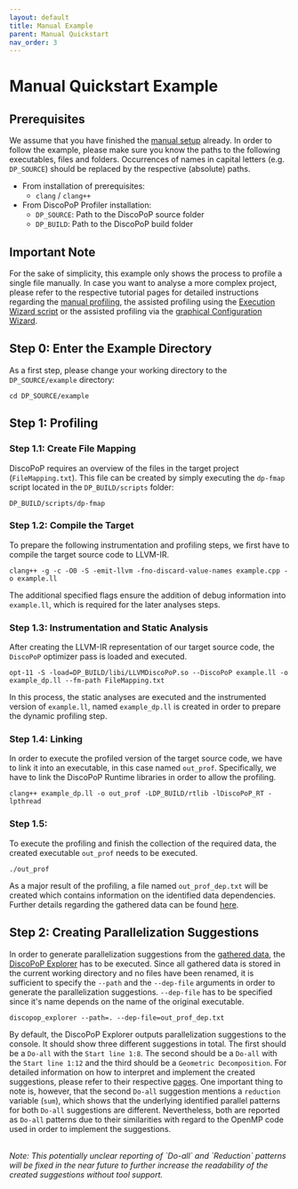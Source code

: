 ```yaml
---
layout: default
title: Manual Example
parent: Manual Quickstart
nav_order: 3
---
```


# Manual Quickstart Example

## Prerequisites
We assume that you have finished the [manual setup](Manual_Setup.md) already.
In order to follow the example, please make sure you know the paths to the following executables, files and folders. 
Occurrences of names in capital letters (e.g. `DP_SOURCE`) should be replaced by the respective (absolute) paths.

- From installation of prerequisites:
    - `clang` / `clang++`
- From DiscoPoP Profiler installation:
    - `DP_SOURCE`: Path to the DiscoPoP source folder
    - `DP_BUILD`: Path to the DiscoPoP build folder

## Important Note
For the sake of simplicity, this example only shows the process to profile a single file manually.
In case you want to analyse a more complex project, please refer to the respective tutorial pages for detailed instructions regarding the [manual profiling](../Tutorials/Manual.md), the assisted profiling using the [Execution Wizard script](../Tutorials/Execution_Wizard.md) or the assisted profiling via the [graphical Configuration Wizard](../Tutorials/Configuration_Wizard.md).


<!--
    - Setup (install packages + Python dependencies + CMake build)
    - Apply DiscoPoP to the provided example code
    - Display and interpret suggestions (Not in detail. Link to a Wiki page which describes the suggestions instead)
    - Implement suggestion (in a provided, parallelized copy of the source code)
    - Compile sequential and parallel version of the code
    - Execute sequential and parallel version of the code and compare execution times (example should result in a significant difference)
-->

## Step 0: Enter the Example Directory
As a first step, please change your working directory to the `DP_SOURCE/example` directory:

    cd DP_SOURCE/example

## Step 1: Profiling

### Step 1.1: Create File Mapping
DiscoPoP requires an overview of the files in the target project (`FileMapping.txt`). This file can be created by simply executing the `dp-fmap` script located in the `DP_BUILD/scripts` folder:

    DP_BUILD/scripts/dp-fmap

### Step 1.2: Compile the Target
To prepare the following instrumentation and profiling steps, we first have to compile the target source code to LLVM-IR.

    clang++ -g -c -O0 -S -emit-llvm -fno-discard-value-names example.cpp -o example.ll

The additional specified flags ensure the addition of debug information into `example.ll`, which is required for the later analyses steps.

### Step 1.3: Instrumentation and Static Analysis
After creating the LLVM-IR representation of our target source code, the `DiscoPoP` optimizer pass is loaded and executed.

    opt-11 -S -load=DP_BUILD/libi/LLVMDiscoPoP.so --DiscoPoP example.ll -o example_dp.ll --fm-path FileMapping.txt

In this process, the static analyses are executed and the instrumented version of `example.ll`, named `example_dp.ll` is created in order to prepare the dynamic profiling step.

### Step 1.4: Linking
In order to execute the profiled version of the target source code, we have to link it into an executable, in this case named `out_prof`.
Specifically, we have to link the DiscoPoP Runtime libraries in order to allow the profiling.

    clang++ example_dp.ll -o out_prof -LDP_BUILD/rtlib -lDiscoPoP_RT -lpthread

### Step 1.5: 
To execute the profiling and finish the collection of the required data, the created executable `out_prof` needs to be executed.

    ./out_prof

As a major result of the profiling, a file named `out_prof_dep.txt` will be created which contains information on the identified data dependencies.
Further details regarding the gathered data can be found [here](../Profiling/Data_Details.md).


## Step 2: Creating Parallelization Suggestions
In order to generate parallelization suggestions from the [gathered data](../Profiling/Data_Details.md), the [DiscoPoP Explorer](../Pattern_Detection/DiscoPoP_Explorer.md) has to be executed. Since all gathered data is stored in the current working directory and no files have been renamed, it is sufficient to specify the `--path` and the `--dep-file` arguments in order to generate the parallelization suggestions.
`--dep-file` has to be specified since it's name depends on the name of the original executable.

    discopop_explorer --path=. --dep-file=out_prof_dep.txt

By default, the DiscoPoP Explorer outputs parallelization suggestions to the console.
It should show three different suggestions in total.
The first should be a `Do-all` with the `Start line 1:8`.
The second should be a `Do-all` with the `Start line 1:12` and the third should be a `Geometric Decomposition`.
For detailed information on how to interpret and implement the created suggestions, please refer to their respective [pages](../Pattern_Detection/Patterns/Patterns.md).
One important thing to note is, however, that the second `Do-all` suggestion mentions a `reduction` variable (`sum`), which shows that the underlying identified parallel patterns for both `Do-all` suggestions are different.
Nevertheless, both are reported as `Do-all` patterns due to their similarities with regard to the OpenMP code used in order to implement the suggestions.

<br>
<i>Note: This potentially unclear reporting of `Do-all` and `Reduction` patterns will be fixed in the near future to further increase the readability of the created suggestions without tool support.</i>
